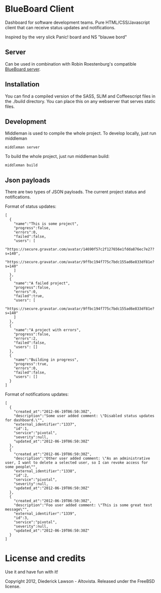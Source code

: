 # BlueBoard Client

Dashboard for software development teams. Pure HTML/CSS/Javascript client that can receive status
updates and notifications.

Inspired by the very slick Panic! board and NS "blauwe bord"

## Server

Can be used in combination with Robin Roestenburg's compatible [BlueBoard server](https://github.com/robinroestenburg/blue_board_server).

## Installation

You can find a compiled version of the SASS, SLIM and Coffeescript files in the ./build directory.
You can place this on any webserver that serves static files.

## Development

Middleman is used to compile the whole project. To develop locally, just run middleman

    middleman server

To build the whole project, just run middleman build:

    middleman build

## Json payloads

There are two types of JSON payloads. The current project status and notifications.

Format of status updates:

    [
      {
        "name":"This is some project",
        "progress":false,
        "errors":0,
        "failed":false,
        "users": [
          "https://secure.gravatar.com/avatar/14690f57c2f127656e1fdda876ec7e27?s=140",
          "https://secure.gravatar.com/avatar/9ffbc194f775c7bdc155ad6e833df81e?s=140"
        ]
      },
      {
        "name":"A failed project",
        "progress":false,
        "errors":0,
        "failed":true,
        "users": [
          "https://secure.gravatar.com/avatar/9ffbc194f775c7bdc155ad6e833df81e?s=140"
        ]
      },
      {
        "name":"A project with errors",
        "progress":false,
        "errors":2,
        "failed":false,
        "users": []
      },
      {
        "name":"Building in progress",
        "progress":true,
        "errors":0,
        "failed":false,
        "users": []
      }
    ]

Format of notifications updates:

    [
      {
        "created_at":"2012-06-19T06:50:30Z",
        "description":"Some user added comment: \"Disabled status updates for dashboard.\"",
        "external_identifier":"1337",
        "id":1,
        "service":"pivotal",
        "severity":null,
        "updated_at":"2012-06-19T06:50:30Z"
      },
      {
        "created_at":"2012-06-19T06:50:30Z",
        "description":"Other user added comment: \"As an administrative user, I want to delete a selected user, so I can revoke access for some people\"",
        "external_identifier":"1338",
        "id":2,
        "service":"pivotal",
        "severity":null,
        "updated_at":"2012-06-19T06:50:30Z"
      },
      {
        "created_at":"2012-06-19T06:50:30Z",
        "description":"Foo user added comment: \"This is some great test message\"",
        "external_identifier":"1339",
        "id":3,
        "service":"pivotal",
        "severity":null,
        "updated_at":"2012-06-19T06:50:30Z"
      }
    ]


# License and credits

Use it and have fun with it!

Copyright 2012, Diederick Lawson - Altovista. Released under the FreeBSD license.
